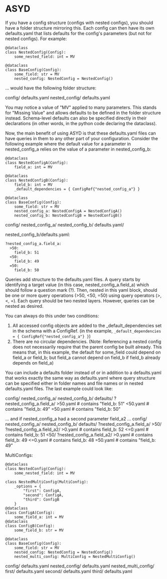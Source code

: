 # ASYD

If you have a config structure (configs with nested configs), you should have a
folder structure mirroring this. Each config can then have its own defaults.yaml
that lists defaults for the config's parameters (but not for nested configs).
For example:

```
@dataclass
class NestedConfig(Config):
    some_nested_field: int = MV

@dataclass
class BaseConfig(Config):
    some_field: str = MV
    nested_config: NestedConfig = NestedConfig()
```
... would have the following folder structure:

config/
  defaults.yaml
  nested_config/
    defaults.yaml


You may notice a value of "MV" applied to many parameters. This stands for
"Missing Value" and allows defaults to be defined in the folder structure
instead. Schema-level defaults can also be specified directly in their declarations
(in other words, in the python code declaring the dataclass).

Now, the main benefit of using ASYD is that these defaults.yaml files can have
queries in them to any other part of your configuration. Consider the following
example where the default value for a parameter in nested_config_a relies on the
value of a parameter in nested_config_b:

```
@dataclass
class NestedConfigA(Config):
    field_a: int = MV

@dataclass
class NestedConfigB(Config):
    field_b: int = MV
    _default_dependencies = { ConfigRef{"nested_config_a"} }

@dataclass
class BaseConfig(Config):
    some_field: str = MV
    nested_config_a: NestedConfigA = NestedConfigA()
    nested_config_b: NestedConfigB = NestedConfigB()
```

config/
  nested_config_a/
  nested_config_b/
    defaults.yaml/

nested_config_b/defaults.yaml:
```
?nested_config_a.field_a:
  >50:
    field_b: 51
  <50:
    field_b: 49
  =50:
    field_b: 50
```

Queries add structure to the defaults.yaml files. A query starts by identifying
a target value (in this case, nested_config_a.field_a) which should follow a
question mark (?). Then, nested in this yaml block, should be one or more query
operations (>50, <50, =50) using query operators (>, <, =). Each query should
be two nested layers. However, queries can be nested as desired.

You can always do this under two conditions:
  1. All accessed config objects are added to the _default_dependencies set in
     the schema with a ConfigRef. (in the example, ```_default_dependencies =
     { ConfigRef{"nested_config_a"} }```)
  2. There are no circular dependencies. (Note: Referencing a nested config does
     not necessarily require that the parent config be built already. This means
     that, in this example, the default for some_field could depend on field_a
     or field_b; but field_a cannot depend on field_b if field_b already depends
     on field_a)

You can include a defaults folder instead of or in addition to a defaults.yaml
that works exactly the same way as defaults.yaml where query structure can be
specified either in folder names and file names or in nested defaults.yaml files.
The last example could look like:

config/
  nested_config_a/
  nested_config_b/
    defaults/
      ?nested_config_a.field_a/
        \>50.yaml  # contains "field_b: 51"
        \<50.yaml  # contains "field_b: 49"
        =50.yaml  # contains "field_b: 50"

... and if nested_config_a had a second parameter field_a2 ...
config/
  nested_config_a/
  nested_config_b/
    defaults/
      ?nested_config_a.field_a/
        \>50/
          ?nested_config_a.field_a2/
            \>0.yaml  # contains field_b: 52
            \<=0.yaml  # contains field_b: 51
        \<50/
          ?nested_config_a.field_a2/
            \>0.yaml  # contains field_b: 49
            \<=0.yaml  # contains field_b: 48
        =50.yaml  # contains "field_b: 49"



MultiConfigs:

```
@dataclass
class NestedConfig(Config):
    some_nested_field: int = MV

class NestedMultiConfig(MultiConfig):
    _options = {
        "first": ConfigA,
        "second": ConfigA,
        "third": ConfigB
    }
@dataclass
class ConfigA(Config):
    some_field_a: int = MV
@dataclass
class ConfigB(Config):
    some_field_b: str = MV

@dataclass
class BaseConfig(Config):
    some_field: str = MV
    nested_config: NestedConfig = NestedConfig()
    nested_multi_config: MultiConfig = NestedMultiConfig()
```

config/
  defaults.yaml
  nested_config/
    defaults.yaml
  nested_multi_config/
    first/
      defaults.yaml
    second/
      defaults.yaml
    third/
      defaults.yaml
